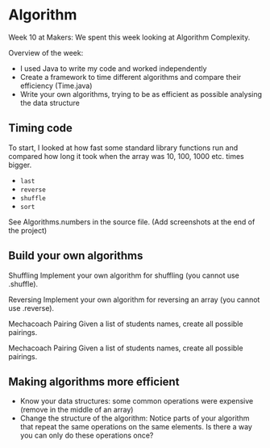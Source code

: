 # Algorithm

Week 10 at Makers: We spent this week looking at Algorithm Complexity. 

Overview of the week:
* I used Java to write my code and worked independently
* Create a framework to time different algorithms and compare their efficiency (Time.java)
* Write your own algorithms, trying to be as efficient as possible analysing the data structure

## Timing code

To start, I looked at how fast some standard library functions run and compared how long it took when the array was 10, 100, 1000 etc. times bigger. 


* ```last```
* ```reverse```
* ```shuffle```
* ```sort```

See Algorithms.numbers in the source file. 
(Add screenshots at the end of the project)

## Build your own algorithms
Shuffling
Implement your own algorithm for shuffling (you cannot use .shuffle).

Reversing
Implement your own algorithm for reversing an array (you cannot use .reverse).

Mechacoach Pairing
Given a list of students names, create all possible pairings.

Mechacoach Pairing
Given a list of students names, create all possible pairings.

## Making algorithms more efficient
* Know your data structures: some common operations were expensive (remove in the middle of an array)
* Change the structure of the algorithm: Notice parts of your algorithm that repeat the same operations on the same elements. Is there a way you can only do these operations once?


